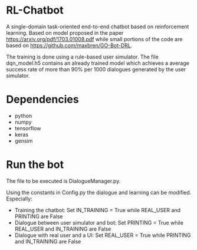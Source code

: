 # RL-Chatbot

A single-domain task-oriented end-to-end chatbot based on reinforcement learning.
Based on model proposed in the paper https://arxiv.org/pdf/1703.01008.pdf while small portions of the code are based on https://github.com/maxbren/GO-Bot-DRL.

The training is done using a rule-based user simulator. The file dqn_model.h5 contains an already trained model which achieves a average success rate of more than 90% per 1000 dialogues generated by the user simulator.

# Dependencies

* python
* numpy
* tensorflow
* keras
* gensim

# Run the bot

The file to be executed is DialogueManager.py. 

Using the constants in Config.py the dialogue and learning can be modified. 
Especially:
* Training the chatbot: Set IN_TRAINING = True while REAL_USER and PRINTING are False
* Dialogue between user simulator and bot: Set PRINTING = True while REAL_USER and IN_TRAINING are False
* Dialogue with real user and a UI: Set REAL_USER = True while PRINTING and IN_TRAINING are False
